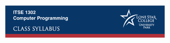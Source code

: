<h1 class="logo"><a href="/"><img src="itse1302-syllabus-header-banner.png" alt="BCIS 1305 Syllabus"></a> </h1>